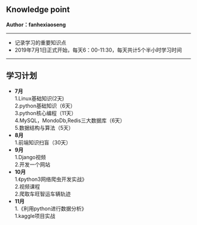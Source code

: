 ## Knowledge point
**Author：fanhexiaoseng**
************************************
- 记录学习的重要知识点<br>
- 2019年7月1日正式开始，每天6：00-11:30，每天共计5个半小时学习时间
************************
## 学习计划
- **7月**<br>
1.Linux基础知识(2天)<br>
2.python基础知识（6天）<br>
3.python核心编程（11天）<br>
4.MySQL，MondoDb,Redis三大数据库（6天）<br>
5.数据结构与算法（5天）<br>
- **8月**<br>
1.前端知识扫盲（30天）<br>
- **9月**<br>
1.Django视频<br>
2.开发一个网站<br>
- **10月**<br>
1.《python3网络爬虫开发实战》<br>
2.视频课程<br>
2.爬取车旺智运车辆轨迹<br>
- **11月**<br>
1.《利用python进行数据分析》<br>
1.kaggle项目实战<br>

